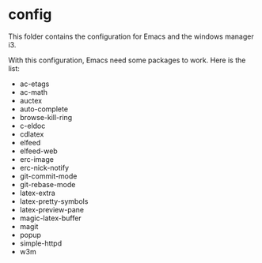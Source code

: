 config
======

This folder contains the configuration for Emacs and the windows manager i3.

With this configuration, Emacs need some packages to work.
Here is the list:
- ac-etags
- ac-math
- auctex
- auto-complete
- browse-kill-ring
- c-eldoc
- cdlatex
- elfeed
- elfeed-web
- erc-image
- erc-nick-notify
- git-commit-mode
- git-rebase-mode
- latex-extra
- latex-pretty-symbols
- latex-preview-pane
- magic-latex-buffer
- magit
- popup
- simple-httpd
- w3m
